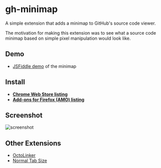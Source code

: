 # gh-minimap

A simple extension that adds a minimap to GitHub's source code viewer.

The motivation for making this extension was to see what a source code minimap based on simple pixel manipulation would look like.

## Demo

* [JSFiddle demo][demo] of the minimap

## Install

* **[Chrome Web Store listing][webstore]**
* **[Add-ons for Firefox (AMO) listing][amo]**

## Screenshot

![screenshot][ss]

## Other Extensions

* [OctoLinker]
* [Normal Tab Size][tabs]

[demo]: https://jsfiddle.net/slikts/hgajz34x/
[ss]: https://i.imgur.com/kB0MCGq.png
[webstore]: https://chrome.google.com/webstore/detail/iljknpnnoceplhlociodngokfookdmpe/
[amo]: https://addons.mozilla.org/en-US/firefox/addon/gh-minimap/
[OctoLinker]: https://octolinker.github.io/
[tabs]: https://chrome.google.com/webstore/detail/normal-tab-size/kjjblpbmpgkbfnonlanolpcmlolafamn
